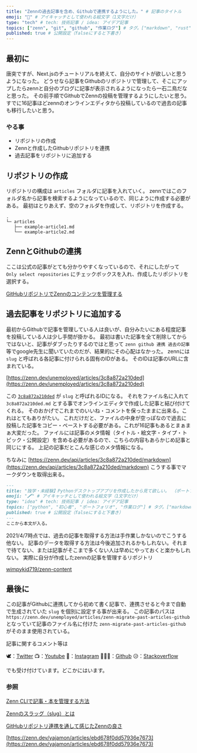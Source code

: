 ```yaml
---
title: "Zennの過去記事を含め、Githubで連携するようにした。" # 記事のタイトル
emoji: "🚚" # アイキャッチとして使われる絵文字（1文字だけ）
type: "tech" # tech: 技術記事 / idea: アイデア記事
topics: ["zenn", "git", "github", "作業ログ"] # タグ。["markdown", "rust", "aws"]のように指定する
published: true # 公開設定（falseにすると下書き）
---
```

## 最初に

唐突ですが、Next.jsのチュートリアルを終えて、自分のサイトが欲しいと思うようになった。
どうせなら記事をGithubのリポジトリで管理して、そこにアップしたらzennと自分のブログに記事が表示されるようになったら一石二鳥だなと思った。
その前手順でGithubでZennの投稿を管理するようにしたいと思う。
すでに16記事ほどzennのオンラインエディタから投稿しているので過去の記事も移行したいと思う。

### やる事

- リポジトリの作成
- Zennと作成したGithubリポジトリを連携
- 過去記事をリポジトリに追加する

## リポジトリの作成

リポジトリの構成は `articles` フォルダに記事を入れていく。
zennではこのフォルダ名から記事を検索するようになっているので、同じように作成する必要がある。
最初はとりあえず、空のフォルダを作成して、リポジトリを作成する。

```
.
└─ articles
   ├── example-article1.md
   └── example-article2.md
```

## ZennとGithubの連携

ここは公式の記事がとても分かりやすくなっているので、それにしたがって `Only select repositories` にチェックボックスを入れ、作成したリポジトリを選択する。

[GitHubリポジトリでZennのコンテンツを管理する](https://zenn.dev/zenn/articles/connect-to-github)

## 過去記事をリポジトリに追加する

最初からGithubで記事を管理している人は良いが、自分みたいにある程度記事を投稿している人は少し手間が掛かる。
最初は書いた記事を全て削除してからではないと、記事がダブったりするのではと思って `zenn github 連携 過去の記事` 等でgoogle先生に聞いていたのだが、結果的にその心配はなかった。
zennには `slug` と呼ばれる各記事に付けられる固有のIDがある。
そのIDは記事のURLに含まれている。

[https://zenn.dev/unemployed/articles/3c8a872a210ded](https://zenn.dev/unemployed/articles/3c8a872a210ded)

この [`3c8a872a210ded`](https://zenn.dev/unemployed/articles/3c8a872a210ded) が `slug` と呼ばれるIDになる。
それをファイル名に入れて `3c8a872a210ded.md` とする事でオンラインエディタで作成した記事と結び付けてくれる。
そのおかげでこれまでのいいね・コメントを保ったままに出来る。これはとてもありがたい。
これだけだと、ファイルの中身が空っぽなので過去に投稿した記事をコピー・ペーストする必要がある。これが16記事もあるとまぁまぁ大変だった。
ファイルには記事のメタ情報（タイトル・絵文字・タイプ・トピック・公開設定）を含める必要があるので、こちらの内容もあらかじめ記事と同じにする。
上記の記事だとこんな感じのメタ情報になる。

ちなみに [https://zenn.dev/api/articles/3c8a872a210ded/markdown](https://zenn.dev/api/articles/3c8a872a210ded/markdown) こうする事でマークダウンを取得出来る。

```markdown
---
title: "独学・未経験】Pythonデスクトップアプリを作成したから見て欲しい。 （ポートフォリオ ）" # 記事のタイトル
emoji: "🖍️" # アイキャッチとして使われる絵文字（1文字だけ）
type: "idea" # tech: 技術記事 / idea: アイデア記事
topics: ["python", "初心者", "ポートフォリオ", "作業ログ"] # タグ。["markdown", "rust", "aws"]のように指定する
published: true # 公開設定（falseにすると下書き）
---
ここから本文が入る。
```

2021/4/7時点では、過去の記事を取得する方法は手作業しかないのでこうする他ない。
記事のデータを取得する方法は今後追加されるかもしれない。それまで待てない、または記事がそこまで多くない人は早めにやっておくと楽かもしれない。
実際に自分が作成したzennの記事を管理するリポジトリ

[wimpykid719/zenn-content](https://github.com/wimpykid719/zenn-content)

## 最後に

この記事がGithubに連携してから初めて書く記事で、連携させると今まで自動で生成されていた `slug` を個別に設定する事が出来る。
この記事のパスは `https://zenn.dev/unemployed/articles/zenn-migrate-past-articles-github` となっていて記事のファイル名に付けた `zenn-migrate-past-articles-github` がそのまま使用されている。

記事に関するコメント等は

🕊：[Twitter](https://twitter.com/Unemployed_jp)
📺：[Youtube](https://www.youtube.com/channel/UCT3wLdiZS3Gos87f9fu4EOQ/featured?view_as=subscriber)
📸：[Instagram](https://www.instagram.com/unemployed_jp/)
👨🏻‍💻：[Github](https://github.com/wimpykid719?tab=repositories)
😥：[Stackoverflow](https://ja.stackoverflow.com/users/edit/22565)

でも受け付けています。どこかにはいます。

### 参照

[Zenn CLIで記事・本を管理する方法](https://zenn.dev/zenn/articles/zenn-cli-guide)

[Zennのスラッグ（slug）とは](https://zenn.dev/zenn/articles/what-is-slug)

[GitHubリポジトリ連携を通して感じたZennの良さ](https://zenn.dev/unsoluble_sugar/articles/9c04a36a5decdb6d1b20)

[https://zenn.dev/yajamon/articles/ebd678f0dd57936e7673](https://zenn.dev/yajamon/articles/ebd678f0dd57936e7673)